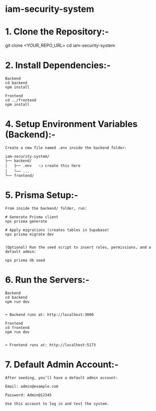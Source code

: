 
# iam-security-system

# 1. Clone the Repository:-

   git clone <YOUR_REPO_URL>
   cd iam-security-system

# 2. Install Dependencies:-
    Backend
    cd backend
    npm install

    Frontend
    cd ../frontend
    npm install
   
# 4. Setup Environment Variables (Backend):-

    Create a new file named .env inside the backend folder:

    iam-security-system/
    ├── backend/
    │   ├── .env   👈 create this here
    │   └── ...
    └── frontend/

# 5. Prisma Setup:-

    From inside the backend/ folder, run:
    
    # Generate Prisma client
    npx prisma generate
    
    # Apply migrations (creates tables in Supabase)
    npx prisma migrate dev
    
    
    (Optional) Run the seed script to insert roles, permissions, and a default admin:
    
    npx prisma db seed

# 6. Run the Servers:-
    Backend
    cd backend
    npm run dev
    
    
    ➡️ Backend runs at: http://localhost:3000

    Frontend
    cd frontend
    npm run dev
    
    
    ➡️ Frontend runs at: http://localhost:5173

# 7. Default Admin Account:-

    After seeding, you’ll have a default admin account:
    
    Email: admin@example.com
    
    Password: Admin@12345
    
    Use this account to log in and test the system.
